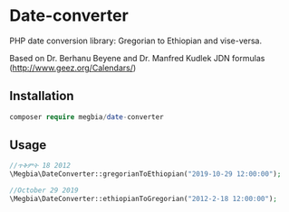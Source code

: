 # Date-converter
PHP date conversion library: Gregorian to Ethiopian and vise-versa.

Based on Dr. Berhanu Beyene and Dr. Manfred Kudlek JDN formulas (http://www.geez.org/Calendars/)

## Installation

```php
composer require megbia/date-converter
 ```
## Usage

```php
//ጥቅምት 18 2012
\Megbia\DateConverter::gregorianToEthiopian("2019-10-29 12:00:00");

//October 29 2019
\Megbia\DateConverter::ethiopianToGregorian("2012-2-18 12:00:00");
```
